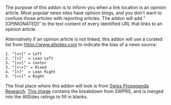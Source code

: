The purpose of this addon is to inform you when a link location is an opinion article. Most popular news sites have opinion blogs, and you don't want to confuse those articles with reporting articles. The addon will add "[OPINIONATED]" to the text content of every identified URL that links to an opinion article.

Alternatively if an opinion article is not linked, this addon will use a curated list from https://www.allsides.com to indicate the bias of a news source:

    1. "[<<]" = Left
    2. "[<]"  = Lean Left
    3. "[<>]" = Center
    3. "[<~>]" = Mixed
    4. "[>]"  = Lean Right
    5. "[>>]" = Right

The final place where this addon will look is from [Swiss Propaganda Research](https://swprs.org/media-navigator/). [This image](https://imgur.com/yp4Qtwz) contains the breakdown from SWPRS, and is merged into the AllSides ratings to fill in blanks.
